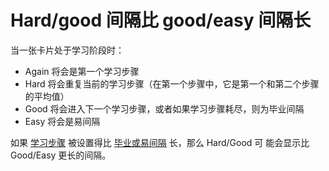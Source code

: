 # Hard/good 间隔比 good/easy 间隔长

当一张卡片处于学习阶段时：

- Again 将会是第一个学习步骤
- Hard 将会重复当前的学习步骤（在第一个步骤中，它是第一个和第二个步骤的平均值）
- Good 将会进入下一个学习步骤，或者如果学习步骤耗尽，则为毕业间隔
- Easy 将会是易间隔

如果 [学习步骤](https://docs.ankiweb.net/deck-options.html#learning-steps) 被设置得比
[毕业或易间隔](https://docs.ankiweb.net/deck-options.html#graduating-interval) 长，那么 Hard/Good 可
能会显示比 Good/Easy 更长的间隔。
